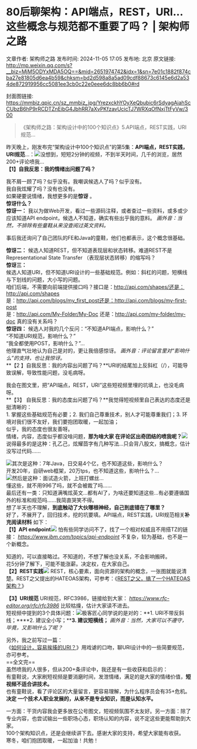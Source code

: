 # 80后聊架构：API端点，REST，URI... 这些概念与规范都不重要了吗？ | 架构师之路

文章作者: 架构师之路
发布时间: 2024-11-05 17:05
发布地: 北京
原文链接: http://mp.weixin.qq.com/s?__biz=MjM5ODYxMDA5OQ==&mid=2651974742&idx=1&sn=7e01c1882f874cba27e81805d6ea4b59&chksm=bd2d598a8a5ad09cdf88673c6145e6d2a534de872919956cc5081ee3cb0c22e0eee6dc8bb6b0#rd

封面图链接: https://mmbiz.qpic.cn/sz_mmbiz_jpg/YrezxckhYOyXeQbubic6rSdyagAiahScCUbzB6hP9rRCDTZnEibG4JbhRR7aXvPKfzavUcicTJ7WRXqOfNxjTtFyVw/300

> 《架构师之路：架构设计中的100个知识点》5.API端点，REST实践，URI规范...

  
昨天晚上，刚发布完“架构设计中100个知识点”的第5集：**API端点，REST实践，URI规范**...：![](https://mmbiz.qpic.cn/sz_mmbiz_png/YrezxckhYOyXeQbubic6rSdyagAiahScCUEqY5dAkKxNP7CwibT9BMwCq1gsJmyERn94LaavqZvBW0rPWpBiajFj2A/640?wx_fmt=png&from=appmsg)没想到，短短2分钟的视频，不到半天时间，几千的浏览，居然200+评论喷我...  
**【1】自我反思：我的情绪出问题了吗？**  
  
我不屑一顾了吗？似乎没有。我嘲讽候选人了吗？似乎没有。  
我自我炫耀了吗？没有也没有。  
如果硬要说情绪，我想更多的是**惊讶** 。  
**惊讶什么？**  
**惊讶一：** 我以为做Web开发，看过一些源码注释，或者查过一些资料，或多或少应该知道API endpoint，候选人不知道，确实有些出乎我的意料。
_画外音：当然，不排除有些童鞋从来没查阅过英文资料。_  
  
事后我还询问了自己团队的FE和Java的童鞋，他们也都表示，这个概念很基础。  
  
**惊讶二：** 候选人知道REST，但不知道表现层和状态转移。难道REST不是 Representational State Transfer
（表现层状态转移）的缩写吗？  
**惊讶三：**  
候选人知道URI，但不知道URI设计的一些基础规范。例如：斜杠的问题，短横线与下划线的问题，大小写的问题。  
咱们后端，不需要向前端提供接口吗？接口是：http://api.com/shapes/还是：http://api.com/shapes  
是：http://api.com/blogs/my_first_post还是：http://api.com/blogs/my-first-post  
是：http://api.com/My-Folder/My-Doc 还是：http://api.com/my-folder/my-doc 真的没有关系吗？  
**惊讶四：** 候选人对我的几个反问：“不知道API端点，影响什么？”  
“不知道URI规范，影响什么？”  
“我全都使用POST，影响什么？”...  
他理直气壮地认为自己是对的，更让我倍感惊讶。 _画外音：评论留言里对“影响什么”的支持，也让我惊讶。_  
**【2 】自我反思：我的内容出问题了吗？**URI的结尾加上反斜杠（/），可能导致误解，导致性能问题，没毛病呀。  
  
我会在图文里，把“API端点，REST，URI”这些短视频里埋的坑填上，也没毛病呀。  
**【3】 自我反思：我的态度出问题了吗？**我觉得短视频里自己表达的态度还是挺清晰的：  
1\. 掌握这些基础规范有必要；2\. 我们自己尊重技术，别人才可能尊重我们；3\. 环境对我们很不友好，我们要抱团取暖，一起加油；  
似乎，我的态度也很友善呀。  
情绪，内容，态度似乎都没啥问题，**那为啥大家
在评论区出奇团结的喷我呢？**![](https://mmbiz.qpic.cn/sz_mmbiz_png/YrezxckhYOyXeQbubic6rSdyagAiahScCUIia2SRa98r6aylU8twaelCTWfwO5ldoqpOGFicchdp8gCteQ7fteo3Rw/640?wx_fmt=png&from=appmsg)说得最多的是这种：孔乙己，炫耀茴字有几种写法...只会背八股文，搞概念，估计没写过代码......  
  
![](https://mmbiz.qpic.cn/sz_mmbiz_png/YrezxckhYOyXeQbubic6rSdyagAiahScCU5UKw32CVVs1aLo8wUAnxoebyKQvMcqBkke6OqHuLTbibQkQAr7CYj8w/640?wx_fmt=png&from=appmsg)其次是这种：7年Java，日交易4个亿，也不知道这些，影响什么？  
开发20年，自研web框架，20万tps，也不知道这些，影响什么？...  
![](https://mmbiz.qpic.cn/sz_mmbiz_png/YrezxckhYOyXeQbubic6rSdyagAiahScCUXlB7IzUUEMSNbdt75nBHsYNM5mwXr009ddia1unPC8uGYJYIwKGIDyw/640?wx_fmt=png&from=appmsg)然后是这种：面试造火箭，上班打螺丝...  
懂这些，就不用996了吗，就不会被裁了吗......  
最后还有一类：只知道满嘴炫英文...都有AI了，为啥还要知道这些...有必要遵循国外的标准和规范吗......我简直哭笑不得。  
想了半天也不理解，**到底触动了大伙哪根神经，自己到底错在了哪里？**  
好了，不展开了，回归技术，挖的坑要填。API端点，REST实践，URI规范相关**补充阅读材料** 如下：  
**【1】API
endpoint**![](https://mmbiz.qpic.cn/sz_mmbiz_png/YrezxckhYOyXeQbubic6rSdyagAiahScCUibPdibJtqgDGKsmLkhT0UTAUub5t6emcQcMoRVqL0iciavvFEPticy9E8zA/640?wx_fmt=png&from=appmsg)
怕有些同学访问不了，找了一个相对权威且不用搭TZ的链接： _https://www.ibm.com/topics/api-endpoint_
不复杂，较为基础，也不是一个新概念。  
  
知道的，可以直接略过。不知道的，不想了解也没关系，不会影响搬砖。  
花5分钟了解下，可能不能涨薪。决定权，在大家自己。  
**【2】REST实践**![](https://mmbiz.qpic.cn/sz_mmbiz_png/YrezxckhYOyXeQbubic6rSdyagAiahScCUY8uOiaeZEwiagsAYGvT9Vbh5z5EBCSHp87PZ2ozbSV8YLyZzoMTfVeRA/640?wx_fmt=png&from=appmsg)
REST，核心要素，面向资源的架构的概念，一张图就能说清楚。REST之父提出的HATEOAS架构，可参考：《[REST之父，搞了一个HATEOAS架构？](http://mp.weixin.qq.com/s?__biz=MjM5ODYxMDA5OQ==&mid=2651973873&idx=1&sn=558818df7b0ddcb725366fe6a7b7c6b7&chksm=bd2d5d2d8a5ad43b855f8da6068109cd300f27f64b1e71b55e3921645cda6b132de2223074d3&scene=21#wechat_redirect)》  
  
**【3】URI规范** URI规范，RFC3986，链接给到大家： _https://www.rfc-editor.org/rfc/rfc3986_
比较枯燥，估计大家读不进去。  
短视频中提到的3个具体问题：![](https://mmbiz.qpic.cn/sz_mmbiz_png/YrezxckhYOyXeQbubic6rSdyagAiahScCUsibribUduupZOpkyxmIUBDciaax51icdFrOdicmkx26Zptjq1VibqysL5BQw/640?wx_fmt=png&from=appmsg)极客匠心同学说的是对的：**1\.
URI不带反斜线；****2\. 建议全小写；****3\. 建议短横线；** _画外音：当然，大家可以不遵守，毕竟，又影响什么了呢？_  
  
另外，我之前写过一篇：  
《[如何设计，容易挨揍的URI？](http://mp.weixin.qq.com/s?__biz=MjM5ODYxMDA5OQ==&mid=2651971823&idx=1&sn=fff3594e6656bfe55454183a242ae26b&chksm=bd2d55338a5adc25838c98438bd33eef8b06f130203c43c846f59ddcba5ccfa5e5895772c5ce&scene=21#wechat_redirect)》用戏谑的口吻，聊URI设计中的一些简要规范，亦可参考。  
==全文完==  
虽然喷我的人很多，但从200+条评论中，我还是有一些收获和启示的：  
有童鞋说，大家刷短视频是要消磨时间，发泄情绪，满足的是大家的情绪价值，**短 视频不适合讲技术。**  
也有童鞋说，看了评论区的大量留言，更容易理解，为什么程序员会有35+危机。**决定 一个技术人职业发展的，从来不是专业知识，而是认知水平。**  
  
一方面：干货内容我会更多放在公号图文，短视频氛围不太友好。另一方面：除了专业内容，也尝试输出一些职场心态，职场认知的内容，说不定这些更能帮助到大家。  
100个架构知识点，还是会继续讲下去。感谢大家的支持，希望大家能有收获。  
寒冬，咱们抱团取暖，一起加油！共勉！  

